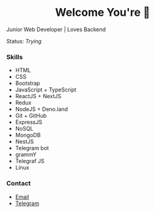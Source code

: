 <h1 align="center">Welcome You're 🔕</h1>
<span>Junior Web Developer | Loves Backend</span>
<br />
<p>Status: <i>Trying</i></p>
<h3>Skills</h3>
<ul>
  <li>HTML</li>
  <li>CSS</li>
  <li>Bootstrap</li>
  <li>JavaScript + TypeScript</li>
  <li>ReactJS + NextJS</li>
  <li>Redux</li>
  <li>NodeJS + Deno.land</li>
  <li>Git + GitHub</li>
  <li>ExpressJS</li>
  <li>NoSQL</li>
  <li>MongoDB</li>
  <li>NestJS</li>
  <li>Telegram bot</li>
  <li>grammY</li>
  <li>Telegraf JS</li>
  <li>Linux</li>
</ul>

<h3>Contact</h3>
<ul>
  <li>
    <a href="mailto:sayidullohabbasov0909@gmail.com">Email</a>
  </li>
  <li>
    <a href="https://t.me/SaDi_BRo">Telegram</a> <br />
  </li>
</ul>
